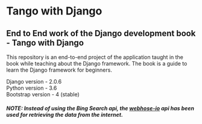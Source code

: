 # Tango with Django
## End to End work of the Django development book - Tango with Django

This repository is an end-to-end project of the application taught in the book while teaching about the Django framework. The book
is a guide to learn the Django framework for beginners.

Django version - 2.0.6<br/>
Python version - 3.6<br/>
Bootstrap version - 4 (stable)<br/>

##### NOTE: Instead of using the Bing Search api, the <a href='https://webhose.io'>webhose-io</a> api has been used for retrieving the data from the internet.
